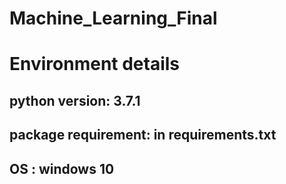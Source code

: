 # Machine_Learning_Final
# Environment details
## python version: 3.7.1
## package requirement: in requirements.txt
## OS : windows 10
